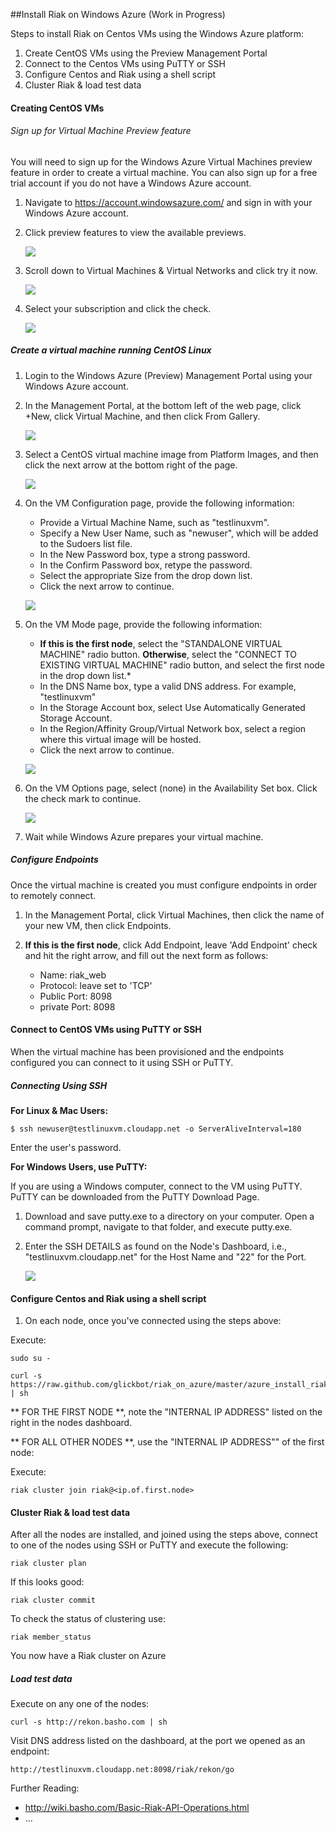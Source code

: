 ##Install Riak on Windows Azure (Work in Progress)

Steps to install Riak on Centos VMs using the Windows Azure platform:

1. Create CentOS VMs using the Preview Management Portal
2. Connect to the Centos VMs using PuTTY or SSH
3. Configure Centos and Riak using a shell script
4. Cluster Riak & load test data

#### Creating CentOS VMs

###### Sign up for Virtual Machine Preview feature

You will need to sign up for the Windows Azure Virtual Machines preview feature in order to create a virtual machine. You can also sign up for a free trial account if you do not have a Windows Azure account.

1. Navigate to https://account.windowsazure.com/ and sign in with your Windows Azure account.

2. Click preview features to view the available previews.

	![](https://raw.github.com/glickbot/riak_on_azure/master/images/antares-iaas-preview-01.png)

3. Scroll down to Virtual Machines & Virtual Networks and click try it now.

	![](https://raw.github.com/glickbot/riak_on_azure/master/images/antares-iaas-preview-02.png)

4. Select your subscription and click the check.

	![](https://raw.github.com/glickbot/riak_on_azure/master/images/antares-iaas-preview-04.png)

##### Create a virtual machine running CentOS Linux

1. Login to the Windows Azure (Preview) Management Portal using your Windows Azure account.

2. In the Management Portal, at the bottom left of the web page, click +New, click Virtual Machine, and then click From Gallery. 

	![](https://raw.github.com/glickbot/riak_on_azure/master/images/createvm.png)

3. Select a CentOS virtual machine image from Platform Images, and then click the next arrow at the bottom right of the page. 

	![](https://raw.github.com/glickbot/riak_on_azure/master/images/vmconfiguration0.png)

4. On the VM Configuration page, provide the following information:
	- Provide a Virtual Machine Name, such as "testlinuxvm".
	- Specify a New User Name, such as "newuser", which will be added to the Sudoers 	  list file.
	- In the New Password box, type a strong password.
	- In the Confirm Password box, retype the password.
	- Select the appropriate Size from the drop down list.
	- Click the next arrow to continue.

	![](https://raw.github.com/glickbot/riak_on_azure/master/images/vmconfiguration1.png)

5. On the VM Mode page, provide the following information:
	- **If this is the first node**, select the "STANDALONE VIRTUAL MACHINE" radio button. **Otherwise**, select the "CONNECT TO EXISTING VIRTUAL MACHINE" radio button, and select the first node in the drop down list.*
	- In the DNS Name box, type a valid DNS address. For example, "testlinuxvm"
	- In the Storage Account box, select Use Automatically Generated Storage Account.
	- In the Region/Affinity Group/Virtual Network box, select a region where this virtual image will be hosted.
	- Click the next arrow to continue.

	![](https://raw.github.com/glickbot/riak_on_azure/master/images/vmconfiguration2.png)

6. On the VM Options page, select (none) in the Availability Set box. Click the check mark to continue. 

	![](https://raw.github.com/glickbot/riak_on_azure/master/images/vmconfiguration3.png)

7. Wait while Windows Azure prepares your virtual machine.

##### Configure Endpoints

Once the virtual machine is created you must configure endpoints in order to remotely connect.

1. In the Management Portal, click Virtual Machines, then click the name of your new VM, then click Endpoints.

2. **If this is the first node**, click Add Endpoint, leave 'Add Endpoint' check and hit the right arrow, and fill out the next form as follows:
	- Name: riak_web
	- Protocol: leave set to 'TCP'
	- Public Port: 8098
	- private Port: 8098

#### Connect to CentOS VMs using PuTTY or SSH

When the virtual machine has been provisioned and the endpoints configured you can connect to it using SSH or PuTTY.

##### Connecting Using SSH

**For Linux & Mac Users:**

	$ ssh newuser@testlinuxvm.cloudapp.net -o ServerAliveInterval=180
Enter the user's password.

**For Windows Users, use PuTTY:**

If you are using a Windows computer, connect to the VM using PuTTY. PuTTY can be downloaded from the PuTTY Download Page.

1. Download and save putty.exe to a directory on your computer. Open a command prompt, navigate to that folder, and execute putty.exe.

2. Enter the SSH DETAILS as found on the Node's Dashboard, i.e., "testlinuxvm.cloudapp.net" for the Host Name and "22" for the Port. 

	![](https://raw.github.com/glickbot/riak_on_azure/master/images/putty.png)

#### Configure Centos and Riak using a shell script

1. On each node, once you've connected using the steps above:

Execute:

	sudo su -

	curl -s https://raw.github.com/glickbot/riak_on_azure/master/azure_install_riak.sh | sh

** FOR THE FIRST NODE **, note the "INTERNAL IP ADDRESS" listed on the right in the nodes dashboard.


** FOR ALL OTHER NODES **, use the "INTERNAL IP ADDRESS"" of the first node:

Execute:

	riak cluster join riak@<ip.of.first.node>

#### Cluster Riak & load test data

After all the nodes are installed, and joined using the steps above, connect to one of the nodes using SSH or PuTTY and execute the following:

	riak cluster plan

If this looks good:

	riak cluster commit

To check the status of clustering use:

	riak member_status

You now have a Riak cluster on Azure

##### Load test data

Execute on any one of the nodes:

	curl -s http://rekon.basho.com | sh
	
Visit DNS address listed on the dashboard, at the port we opened as an endpoint:

	http://testlinuxvm.cloudapp.net:8098/riak/rekon/go

Further Reading:

- http://wiki.basho.com/Basic-Riak-API-Operations.html
- ...